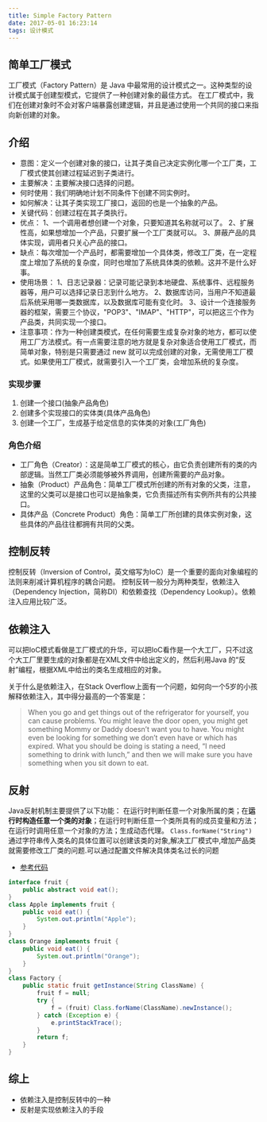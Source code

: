 ```yaml
---
title: Simple Factory Pattern
date: 2017-05-01 16:23:14
tags: 设计模式
---
```


## 简单工厂模式
工厂模式（Factory Pattern）是 Java 中最常用的设计模式之一。这种类型的设计模式属于创建型模式，它提供了一种创建对象的最佳方式。
在工厂模式中，我们在创建对象时不会对客户端暴露创建逻辑，并且是通过使用一个共同的接口来指向新创建的对象。

## 介绍
* 意图：定义一个创建对象的接口，让其子类自己决定实例化哪一个工厂类，工厂模式使其创建过程延迟到子类进行。
* 主要解决：主要解决接口选择的问题。
* 何时使用：我们明确地计划不同条件下创建不同实例时。
* 如何解决：让其子类实现工厂接口，返回的也是一个抽象的产品。
* 关键代码：创建过程在其子类执行。
* 优点： 1、一个调用者想创建一个对象，只要知道其名称就可以了。 2、扩展性高，如果想增加一个产品，只要扩展一个工厂类就可以。 3、屏蔽产品的具体实现，调用者只关心产品的接口。
* 缺点：每次增加一个产品时，都需要增加一个具体类，修改工厂类，在一定程度上增加了系统的复杂度，同时也增加了系统具体类的依赖。这并不是什么好事。
* 使用场景： 1、日志记录器：记录可能记录到本地硬盘、系统事件、远程服务器等，用户可以选择记录日志到什么地方。 2、数据库访问，当用户不知道最后系统采用哪一类数据库，以及数据库可能有变化时。 3、设计一个连接服务器的框架，需要三个协议，"POP3"、"IMAP"、"HTTP"，可以把这三个作为产品类，共同实现一个接口。
* 注意事项：作为一种创建类模式，在任何需要生成复杂对象的地方，都可以使用工厂方法模式。有一点需要注意的地方就是复杂对象适合使用工厂模式，而简单对象，特别是只需要通过 new 就可以完成创建的对象，无需使用工厂模式。如果使用工厂模式，就需要引入一个工厂类，会增加系统的复杂度。

### 实现步骤
1. 创建一个接口(抽象产品角色)
2. 创建多个实现接口的实体类(具体产品角色)
3. 创建一个工厂，生成基于给定信息的实体类的对象(工厂角色)

### 角色介绍
* 工厂角色（Creator）：这是简单工厂模式的核心，由它负责创建所有的类的内部逻辑。当然工厂类必须能够被外界调用，创建所需要的产品对象。
* 抽象（Product）产品角色：简单工厂模式所创建的所有对象的父类，注意，这里的父类可以是接口也可以是抽象类，它负责描述所有实例所共有的公共接口。
* 具体产品（Concrete Product）角色：简单工厂所创建的具体实例对象，这些具体的产品往往都拥有共同的父类。

## 控制反转
控制反转（Inversion of Control，英文缩写为IoC）是一个重要的面向对象编程的法则来削减计算机程序的耦合问题。 控制反转一般分为两种类型，依赖注入（Dependency Injection，简称DI）和依赖查找（Dependency Lookup）。依赖注入应用比较广泛。

## 依赖注入
可以把IoC模式看做是工厂模式的升华，可以把IoC看作是一个大工厂，只不过这个大工厂里要生成的对象都是在XML文件中给出定义的，然后利用Java 的“反射”编程，根据XML中给出的类名生成相应的对象。

关于什么是依赖注入，在Stack Overflow上面有一个问题，如何向一个5岁的小孩解释依赖注入，其中得分最高的一个答案是：

> When you go and get things out of the refrigerator for yourself, you can cause problems. You might leave the door open, you might get something Mommy or Daddy doesn’t want you to have. You might even be looking for something we don’t even have or which has expired. What you should be doing is stating a need, “I need something to drink with lunch,” and then we will make sure you have something when you sit down to eat.

## 反射
Java反射机制主要提供了以下功能： 在运行时判断任意一个对象所属的类；在**运行时构造任意一个类的对象**；在运行时判断任意一个类所具有的成员变量和方法；在运行时调用任意一个对象的方法；生成动态代理。
`Class.forName("String")` 通过字符串传入类名的具体位置可以创建该类的对象,解决工厂模式中,增加产品类就需要修改工厂类的问题.可以通过配置文件解决具体类名过长的问题

* [参考代码](http://www.cnblogs.com/lzq198754/p/5780331.html)
```java
interface fruit {
    public abstract void eat();
}
class Apple implements fruit {
    public void eat() {
        System.out.println("Apple");
    }
}
class Orange implements fruit {
    public void eat() {
        System.out.println("Orange");
    }
}
class Factory {
    public static fruit getInstance(String ClassName) {
        fruit f = null;
        try {
            f = (fruit) Class.forName(ClassName).newInstance();
        } catch (Exception e) {
            e.printStackTrace();
        }
        return f;
    }
}
```
## 综上
* 依赖注入是控制反转中的一种
* 反射是实现依赖注入的手段

